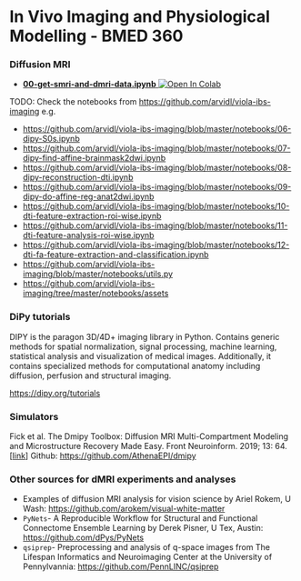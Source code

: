 # In Vivo Imaging and Physiological Modelling - BMED 360

### Diffusion MRI

- [**00-get-smri-and-dmri-data.ipynb**](https://nbviewer.jupyter.org/github/computational-medicine/BMED360-2021/blob/main/Lab3-diffusion-MRI/00-dmri-get-data.ipynb)<a href="https://colab.research.google.com/github/computational-medicine/BMED360-2021/blob/main/Lab3-diffusion-MRI/00-dmri-get-data.ipynb">
  <img src="https://colab.research.google.com/assets/colab-badge.svg" alt="Open In Colab"/></a>





TODO: Check the notebooks from https://github.com/arvidl/viola-ibs-imaging e.g.

- https://github.com/arvidl/viola-ibs-imaging/blob/master/notebooks/06-dipy-S0s.ipynb
- https://github.com/arvidl/viola-ibs-imaging/blob/master/notebooks/07-dipy-find-affine-brainmask2dwi.ipynb
- https://github.com/arvidl/viola-ibs-imaging/blob/master/notebooks/08-dipy-reconstruction-dti.ipynb
- https://github.com/arvidl/viola-ibs-imaging/blob/master/notebooks/09-dipy-do-affine-reg-anat2dwi.ipynb
- https://github.com/arvidl/viola-ibs-imaging/blob/master/notebooks/10-dti-feature-extraction-roi-wise.ipynb
- https://github.com/arvidl/viola-ibs-imaging/blob/master/notebooks/11-dti-feature-analysis-roi-wise.ipynb
- https://github.com/arvidl/viola-ibs-imaging/blob/master/notebooks/12-dti-fa-feature-extraction-and-classification.ipynb
- https://github.com/arvidl/viola-ibs-imaging/blob/master/notebooks/utils.py
- https://github.com/arvidl/viola-ibs-imaging/tree/master/notebooks/assets


### DiPy tutorials

DIPY is the paragon 3D/4D+ imaging library in Python. Contains generic methods for spatial normalization, signal processing, machine learning, statistical analysis and visualization of medical images. Additionally, it contains specialized methods for computational anatomy including diffusion, perfusion and structural imaging.

https://dipy.org/tutorials

### Simulators

Fick et al. The Dmipy Toolbox: Diffusion MRI Multi-Compartment Modeling and Microstructure Recovery Made Easy. Front Neuroinform. 2019; 13: 64. [[link](https://www.ncbi.nlm.nih.gov/pmc/articles/PMC6803556)] Github: https://github.com/AthenaEPI/dmipy

### Other sources for dMRI experiments and analyses

- Examples of diffusion MRI analysis for vision science by Ariel Rokem, U Wash: https://github.com/arokem/visual-white-matter
- `PyNets`- A Reproducible Workflow for Structural and Functional Connectome Ensemble Learning by Derek Pisner, U Tex, Austin: https://github.com/dPys/PyNets
- `qsiprep`- Preprocessing and analysis of q-space images from The Lifespan Informatics and Neuroimaging Center at the University of Pennylvannia: https://github.com/PennLINC/qsiprep

